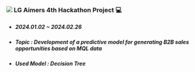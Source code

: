 ### <img src="https://img.shields.io/badge/LG-A50034?style=for-the-badge&logo=LG&logoColor=white"> LG Aimers 4th Hackathon Project 💻
- ##### 2024.01.02 ~ 2024.02.26
- ##### Topic : Development of a predictive model for generating B2B sales opportunities based on MQL data
- ##### Used Model : Decision Tree
